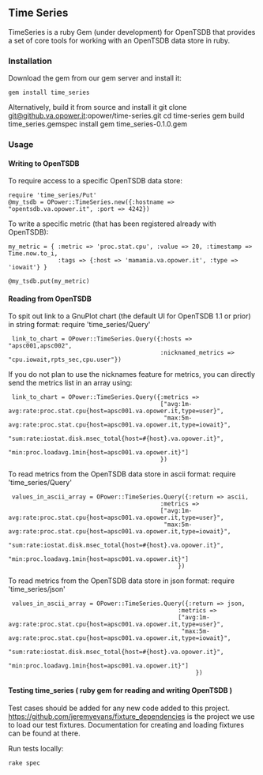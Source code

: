 ## Time Series

TimeSeries is a ruby Gem (under development) for OpenTSDB that provides a set of core tools for working with an OpenTSDB data store in ruby.

### Installation

Download the gem from our gem server and install it:

    gem install time_series

Alternatively, build it from source and install it
    git clone git@github.va.opower.it:opower/time-series.git
	cd time-series
	gem build time_series.gemspec
	install gem time_series-0.1.0.gem

### Usage

#### Writing to OpenTSDB

To require access to a specific OpenTSDB data store:

	require 'time_series/Put'
	@my_tsdb = OPower::TimeSeries.new({:hostname => "opentsdb.va.opower.it", :port => 4242})

To write a specific metric (that has been registered already with OpenTSDB):

	my_metric = { :metric => 'proc.stat.cpu', :value => 20, :timestamp => Time.now.to_i,
	              :tags => {:host => 'mamamia.va.opower.it', :type => 'iowait'} }

    @my_tsdb.put(my_metric)

#### Reading from OpenTSDB


To spit out link to a GnuPlot chart (the default UI for OpenTSDB 1.1 or prior) in string format:
     require 'time_series/Query'

     link_to_chart = OPower::TimeSeries.Query({:hosts => "apsc001,apsc002",
                                               :nicknamed_metrics => "cpu.iowait,rpts_sec,cpu.user"})

If you do not plan to use the nicknames feature for metrics, you can directly send the metrics list in an array using:

     link_to_chart = OPower::TimeSeries.Query({:metrics =>
                                               ["avg:1m-avg:rate:proc.stat.cpu{host=apsc001.va.opower.it,type=user}",
                                                "max:5m-avg:rate:proc.stat.cpu{host=apsc001.va.opower.it,type=iowait}",
                                                "sum:rate:iostat.disk.msec_total{host=#{host}.va.opower.it}",
                                                "min:proc.loadavg.1min{host=apsc001.va.opower.it}"]
                                               })


To read metrics from the OpenTSDB data store in ascii format:
     require 'time_series/Query'

     values_in_ascii_array = OPower::TimeSeries.Query({:return => ascii,
                                               :metrics =>
                                               ["avg:1m-avg:rate:proc.stat.cpu{host=apsc001.va.opower.it,type=user}",
                                                "max:5m-avg:rate:proc.stat.cpu{host=apsc001.va.opower.it,type=iowait}",
                                                "sum:rate:iostat.disk.msec_total{host=#{host}.va.opower.it}",
                                                "min:proc.loadavg.1min{host=apsc001.va.opower.it}"]
                                                    })

To read metrics from the OpenTSDB data store in json format:
     require 'time_series/json'

     values_in_ascii_array = OPower::TimeSeries.Query({:return => json,
                                                    :metrics =>
                                                    ["avg:1m-avg:rate:proc.stat.cpu{host=apsc001.va.opower.it,type=user}",
                                                     "max:5m-avg:rate:proc.stat.cpu{host=apsc001.va.opower.it,type=iowait}",
                                                     "sum:rate:iostat.disk.msec_total{host=#{host}.va.opower.it}",
                                                     "min:proc.loadavg.1min{host=apsc001.va.opower.it}"]
                                                         })


#### Testing time_series ( ruby gem for reading and writing OpenTSDB )

Test cases should be added for any new code added to this project.
https://github.com/jeremyevans/fixture_dependencies is the project we use to load our test fixtures.
Documentation for creating and loading fixtures can be found at there.

Run tests locally:

    rake spec

